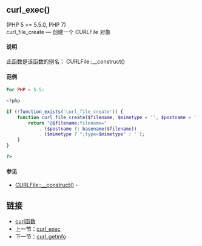 
## curl_exec()
(PHP 5 >= 5.5.0, PHP 7)  
curl_file_create — 创建一个 CURLFile 对象

#### 说明  

此函数是该函数的别名： CURLFile::__construct()

#### 范例   
```php
For PHP < 5.5:

<?php

if (!function_exists('curl_file_create')) {
    function curl_file_create($filename, $mimetype = '', $postname = '') {
        return "@$filename;filename="
            . ($postname ?: basename($filename))
            . ($mimetype ? ";type=$mimetype" : '');
    }
}

?>
```

#### 参见
* [CURLFile::__construct()]() - 

## 链接

- [curl函数](directory.md)
- 上一节：[curl_exec](curl_exec.md)
- 下一节：[curl_getinfo](curl_getinfo.md)
